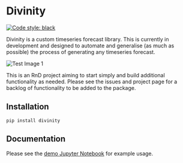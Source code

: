 # Divinity

[![Code style: black](https://img.shields.io/badge/code%20style-black-000000.svg)](https://github.com/psf/black)

Divinity is a custom timeseries forecast library. This is currently
 in development and designed to automate and
 generalise (as much as possible) the process of
 generating any timeseries forecast.


 ![Test Image 1](https://github.com/dstarkey23/divinity/blob/master/notebooks/test_divinity_forecast.png)

 This is an RnD project aiming to start simply and
 build additional functionality as needed. Please see
 the issues and project page for a backlog of functionality
 to be added to the package.

## Installation

`pip install divinity`

## Documentation

 Please see the [demo Jupyter Notebook](https://github.com/dstarkey23/divinity/blob/master/notebooks/demo.ipynb) for example usage.
